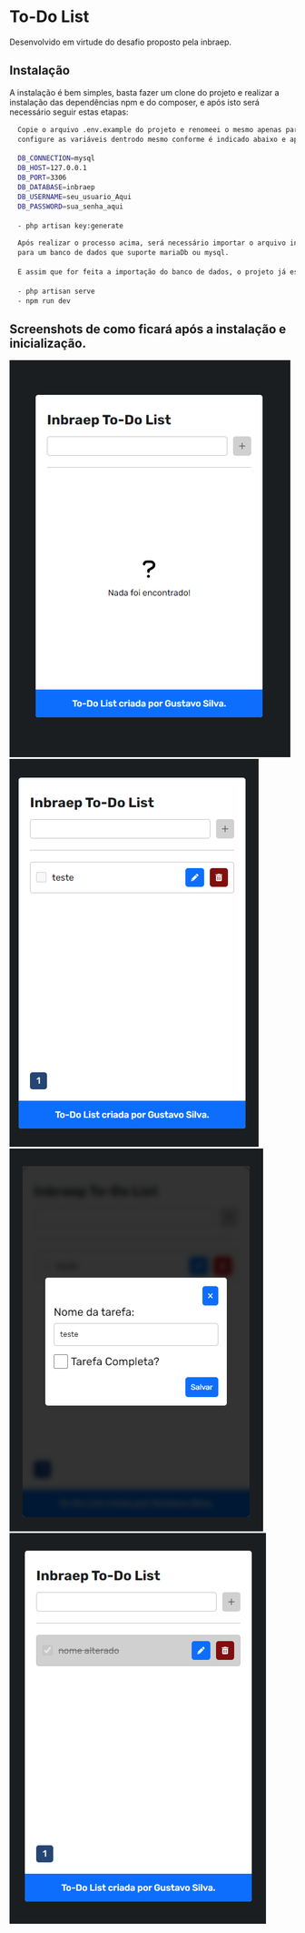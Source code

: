 
# To-Do List

Desenvolvido em virtude do desafio proposto pela inbraep.


## Instalação

A instalação é bem simples, basta fazer um clone do projeto e realizar a instalação das dependências npm e do composer, e após isto será necessário seguir estas etapas:

```bash
  Copie o arquivo .env.example do projeto e renomeei o mesmo apenas para .env, 
  configure as variáveis dentrodo mesmo conforme é indicado abaixo e após isto utilize o comando em sequência:

  DB_CONNECTION=mysql
  DB_HOST=127.0.0.1
  DB_PORT=3306
  DB_DATABASE=inbraep
  DB_USERNAME=seu_usuario_Aqui
  DB_PASSWORD=sua_senha_aqui

  - php artisan key:generate
```

```bash
  Após realizar o processo acima, será necessário importar o arquivo inbraep.sql
  para um banco de dados que suporte mariaDb ou mysql.

  E assim que for feita a importação do banco de dados, o projeto já estará pronto para ser inicializado. E para isto, você deverá digitar os seguintes comandos:

  - php artisan serve
  - npm run dev

```
## Screenshots de como ficará após a instalação e inicialização.

![App Screenshot](images/img.png?text=To-Do+List+Sem+Resultados) ![App Screenshot](images/img_1.png?text=Após+criar+uma+tarefa)
![App Screenshot](images/img_2.png?text=Edição+da+tarefa) ![App Screenshot](images/img_3.png?text=Tarefa+editada+e+completada)

